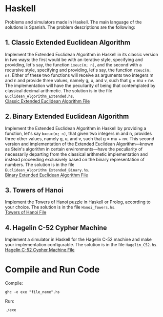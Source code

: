 # Haskell
Problems and simulators made in Haskell. The main language of the solutions is Spanish. The problem descriptions are the following:  

## 1. Classic Extended Euclidean Algorithm  
Implement the Extended Euclidean Algorithm in Haskell in its classic version in two ways: the first would be with an iterative style, specifying and providing, let's say, the function `ixeuc(m; n)`, and the second with a recursive style, specifying and providing, let's say, the function `rxeuc(m; n)`. Either of these two functions will receive as arguments two integers m and n and provide three values, namely g, u, and v, such that g = mu + nv. The implementation will have the peculiarity of being that contemplated by classical decimal arithmetic. The solution is in the file `Euclidean_Algorithm_Extended.hs`.  
[Classic Extended Euclidean Algorithm File](https://github.com/lucasmg18/Haskell/blob/main/Euclidean_Algorithm_Extended.hs)

## 2. Binary Extended Euclidean Algorithm  
Implement the Extended Euclidean Algorithm in Haskell by providing a function, let's say `bxeuc(m; n)`, that given two integers m and n, provides three other values, namely g, u, and v, such that g = mu + nv. This second version and implementation of the Extended Euclidean Algorithm—known as Stein's algorithm in certain environments—have the peculiarity of necessarily departing from the classical arithmetic implementation and instead proceeding exclusively based on the binary representation of numbers. The solution is in the file `Euclidean_Algorithm_Extended_Binary.hs`.  
[Binary Extended Euclidean Algorithm File](https://github.com/lucasmg18/Haskell/blob/main/Euclidean_Algorithm_Extended_Binary.hs) 

## 3. Towers of Hanoi
Implement the Towers of Hanoi puzzle in Haskell or Prolog, according to your choice. The solution is in the file `Hanoi_Towers.hs`.  
[Towers of Hanoi File](https://github.com/lucasmg18/Haskell/blob/main/Hanoi_Towers.hs)

## 4. Hagelin C-52 Cypher Machine  
Implement a simulator in Haskell for the Hagelin C-52 machine and make your implementation configurable. The solution is in the file `Hagelin_C52.hs`.  
[Hagelin C-52 Cypher Machine File](https://github.com/lucasmg18/Haskell/blob/main/Hagelin_C52.hs)

# Compile and Run Code
Compile:  
```
ghc -o exe "file_name".hs
```   
Run:  
```
./exe
```

